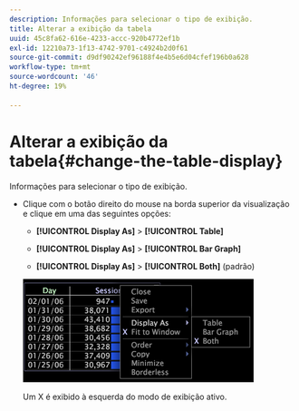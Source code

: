 ```yaml
---
description: Informações para selecionar o tipo de exibição.
title: Alterar a exibição da tabela
uuid: 45c8fa62-616e-4233-accc-920b4772ef1b
exl-id: 12210a73-1f13-4742-9701-c4924b2d0f61
source-git-commit: d9df90242ef96188f4e4b5e6d04cfef196b0a628
workflow-type: tm+mt
source-wordcount: '46'
ht-degree: 19%

---
```


# Alterar a exibição da tabela{#change-the-table-display}

Informações para selecionar o tipo de exibição.

* Clique com o botão direito do mouse na borda superior da visualização e clique em uma das seguintes opções:

   * **[!UICONTROL Display As]** > **[!UICONTROL Table]**

   * **[!UICONTROL Display As]** >  **[!UICONTROL Bar Graph]**

   * **[!UICONTROL Display As]** > **[!UICONTROL Both]** (padrão)

   ![](assets/mnu_Table_Bar_Display.png)

   Um X é exibido à esquerda do modo de exibição ativo.
